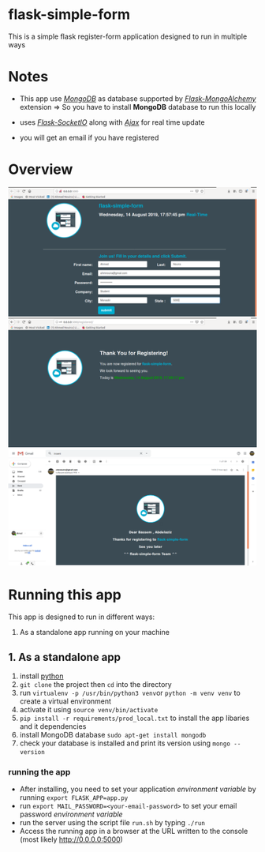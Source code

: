 # flask-simple-form
This is a simple flask register-form application designed to run in multiple ways

# Notes
* This app use _[MongoDB](https://www.mongodb.com/)_ as database supported by _[Flask-MongoAlchemy](https://pythonhosted.org/Flask-MongoAlchemy/)_ extension
=> So you have to install **MongoDB** database to run this locally 
 
* uses _[Flask-SocketIO](https://github.com/miguelgrinberg/Flask-SocketIO)_ along with _[Ajax](https://en.wikipedia.org/wiki/Ajax_(programming))_ for real time update

* you will get an email if you have registered 

# Overview
![index](/img/index.png)
![registered](/img/registered.png)
![email](/img/email.png)

# Running this app


This app is designed to run in different ways:
1. As a standalone app running on your machine

## 1. As a standalone app

1. install [python](https://www.python.org/) 
2. `git clone` the project then `cd` into the directory
3. run `virtualenv -p /usr/bin/python3 venv`or `python -m venv venv` to create a virtual environment
4. activate it using `source venv/bin/activate`
5. `pip install -r requirements/prod_local.txt` to install the app libaries and it dependencies
6. install MongoDB database `sudo apt-get install mongodb`
7. check your database is installed and print its version using `mongo --version`

### running the app

* After installing, you need to set your application _environment variable_ by running `export FLASK_APP=app.py`
* run `export MAIL_PASSWORD=<your-email-password>` to set your email password _environment variable_ 
* run the server using the script file `run.sh` by typing `./run`
* Access the running app in a browser at the URL written to the console (most likely http://0.0.0.0:5000)
 
